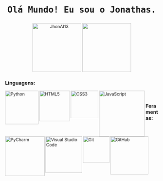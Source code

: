 # <p align="center"><samp>Olá Mundo! Eu sou o Jonathas.</samp></p>

  <p align="center" >
    <img height="160vw" src="https://github-readme-streak-stats.herokuapp.com/?user=JhonAI13&theme=midnight-purple&date_format=j/n&border=ffffff&bacgraund=000000&stroke=ffffff&ring=E89E3C&fire=E89E3C&currStreakNum=DFBE2A&sideNums=DFBE2A&currStreakLabel=ffffff&sideLabels=ffffff" alt="JhonAI13"/>
    <img height="160vw"src="https://github-readme-stats.vercel.app/api/top-langs/?username=JhonAI13&layout=compact&langs_count=7&theme=midnight-purple&title_color=DFBE2A&border_color=6B7878&bg_color=000000&border_radius=1px"/>
  </p>

 ### Linguagens:
 
<img align="left" alt="Python" width="110px" src="https://img.shields.io/badge/Python-000000?style=for-the-badge&logo=python&logoColor=darkcyan"/>
<img align="left" alt="HTML5" width="100px" src="https://img.shields.io/badge/HTML5-000000?style=for-the-badge&logo=html5&logoColor=orange"/>
<img align="left" alt="CSS3" width="90px" src="https://img.shields.io/badge/CSS3-000000?style=for-the-badge&logo=css3&logoColor=blue" />
<img align="left" alt="JavaScript" width="150px" src="https://img.shields.io/badge/JavaScript-000000?style=for-the-badge&logo=javascript&logoColor=F7DF1E" />
</br>

### Feramentas:

<img align="left" alt="PyCharm" width="130px" src="https://img.shields.io/badge/Pycharm-000000?style=for-the-badge&logo=Pycharm&logoColor=green"/>     
<img align="left" alt="Visual Studio Code" width="120px" src="https://img.shields.io/badge/VScode-000000?style=for-the-badge&logo=Visual Studio Code&logoColor=blue"/>
<img align="left" alt="Git" width="87px" src="https://img.shields.io/badge/Git-000000?style=for-the-badge&logo=Git&logoColor=orange"/>
<img align="left" alt="GitHub" width="125px" src="https://img.shields.io/badge/GitHub-000000?style=for-the-badge&logo=GitHub&logoColor=white"/>
